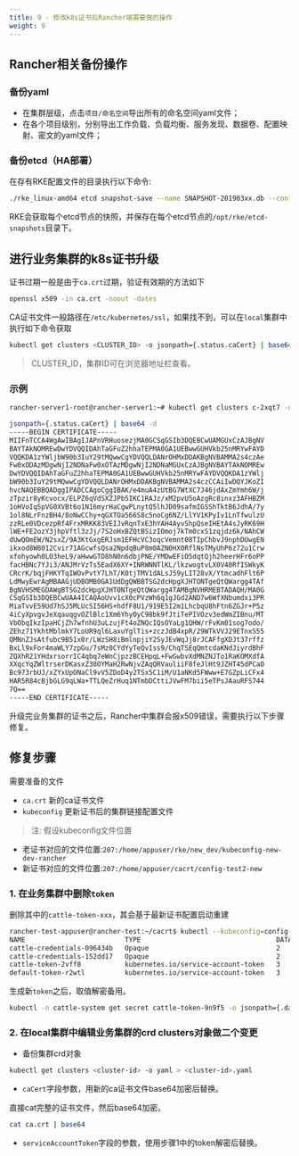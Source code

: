 ```yaml
---
title: 9 - 修改k8s证书后Rancher端需要做的操作
weight: 9
---
```



## Rancher相关备份操作

### 备份yaml

- 在集群层级，点击`项目/命名空间`导出所有的命名空间yaml文件；
- 在各个项目级别，分别导出工作负载、负载均衡、服务发现、数据卷、配置映射、密文的yaml文件；

### 备份etcd（HA部署）

在存有RKE配置文件的目录执行以下命令:

```bash
./rke_linux-amd64 etcd snapshot-save --name SNAPSHOT-201903xx.db --config cluster.yml
```
RKE会获取每个etcd节点的快照，并保存在每个etcd节点的`/opt/rke/etcd-snapshots`目录下。

## 进行业务集群的k8s证书升级

证书过期一般是由于`ca.crt`过期，验证有效期的方法如下

```bash
openssl x509 -in ca.crt -noout -dates
```
CA证书文件一般路径在`/etc/kubernetes/ssl`，如果找不到，可以在`local`集群中执行如下命令获取

```bash
kubectl get clusters <CLUSTER_ID> -o jsonpath={.status.caCert} | base64 -d
```
>CLUSTER_ID，集群ID可在浏览器地址栏查看。

### 示例

```bash
rancher-server1-root@rancher-server1:~# kubectl get clusters c-2xqt7 -o 

jsonpath={.status.caCert} | base64 -d
-----BEGIN CERTIFICATE-----
MIIFnTCCA4WgAwIBAgIJAPnVRHuosezjMA0GCSqGSIb3DQEBCwUAMGUxCzAJBgNV
BAYTAkNOMREwDwYDVQQIDAhTaGFuZ2hhaTEPMA0GA1UEBwwGUHVkb25nMRYwFAYD
VQQKDA1zYWljbW90b3IuY29tMQwwCgYDVQQLDANrOHMxDDAKBgNVBAMMA2s4czAe
Fw0xODAzMDgwNjI2NDNaFw0xOTAzMDgwNjI2NDNaMGUxCzAJBgNVBAYTAkNOMREw
DwYDVQQIDAhTaGFuZ2hhaTEPMA0GA1UEBwwGUHVkb25nMRYwFAYDVQQKDA1zYWlj
bW90b3IuY29tMQwwCgYDVQQLDANrOHMxDDAKBgNVBAMMA2s4czCCAiIwDQYJKoZI
hvcNAQEBBQADggIPADCCAgoCggIBAK/e4muA4zUtBG7WtXC7J46jdAxZmYmh6W/j
zTpzir8yKcvocx/ELPZ6qVdSXZJPb5IKC1RAJz/xM2pvU5oAzgRc8inxz3AFHBZM
1oHVoIq5pVG0XVBt6o1N16myrHaCgwPLnytQ5lhJD09safmIGSShTktB6JdhA/7y
1ol8NLrFnzBH4/8oNwCChy+qGXTOa566S8c5noCg6NZ/LlYV1KPyIv1LnTfwulzU
zzRLe0VDcezpRf4FrxMRKK83VEIJvRqnTxE3hYAH4AyvShpQseIHEtA4sJyRK69H
lWE+FE2ozY3jhpVftl3zJj/7S2oHxBZQtBSizIOmoj7kTm0cxS1zqjdz6k/NAhCW
dUwQOmEW/N2sxZ/9A3KtGxgERJsm1EFHcVC3oqcVemnt08TIpChbvJ9nphDUwgEN
ikxod8W8012Cvir71AGcwfsQsa2NpdqBuP8m0AZN0HX0RflNsTMyUhP6z72u1Crw
xfohyowh0LO3heL9/aHwwGTD8hN0n6dbjPNE/YMDwEFiO5dqtQjh2heerHFr6oPP
facHBNc7YJi3/ANJMrVzTs5EadX6XY+INRWNNTlKL/lkzwogtvLX0V40RfISWkyK
CRcrK/bqjFHKYTqIWOvPvtY7LhT/K0tjTMV1dALsJ59yLIT28vX/YtmcadhFlt6P
LdMwyEwrAgMBAAGjUDBOMB0GA1UdDgQWBBTSG2dcHpgXJHTONTgeQtQWargg4TAf
BgNVHSMEGDAWgBTSG2dcHpgXJHTONTgeQtQWargg4TAMBgNVHRMEBTADAQH/MA0G
CSqGSIb3DQEBCwUAA4ICAQAoUvv1cX0cPVzWh6q1gJGd2AND7w6WfXNbumdxi3PR
MiaTvvE59Ud7hSJ5MLUcSI56HS+hdfF8U1/919E5I2m1LhcbqU8hFtn6ZGJr+P5z
4iCyXpvgvJeXqauqgvOZlBlc1Xm6YhyOyC98bk9fJtiTePIVOzv3edWmZIBnu/MT
VbObqIkzIpaHCjZh7wfnhU3uLzujFt4oZNQcIQsOYaLg1QHW/rFvKm01sog7odo/
ZEhz71YkhtMblmkY7LoUR9ql6LaxuYglTis+zczJdB4xpR/29WTkVVJ29ETnxS55
QMNnZJsAtfubc9B51x0r/LWzSH8iBmlnpjiY2SyJEvWqJj8rJCAFfgXDJt37rffz
BxLl9xFor4maWLY7zpGu/7sMz0CYdYyTeQvIss9/ChqTSEqQmtcdaKNdJiyrdBhF
ZQXhR21YHdxrsorrIC4qbq7eWnCjpzzBCEHpqL+FwGwbvXdMNZNJTo1RaKOMXdfA
XXqcYqZWltrserDKasxZ30OYMaH2RwNjvZAqQRVauliiF8feJlHt9JZHT45dPCaO
Bc973rbUJ/xZYxUpONaCl9vV5ZDoD4y2TSx5C1iM/U1aNKd5FWww+E7GZpLiCFx4
HAR5R84cBjbGLG9qLWa+TTLQeZrHuq1NTmbDCttiJVwFM7bii5eTPsJAauRFS744
7Q==
-----END CERTIFICATE-----
```

升级完业务集群的证书之后，Rancher中集群会报x509错误，需要执行以下步骤修复。


## 修复步骤

需要准备的文件

- `ca.crt` 新的ca证书文件
- `kubeconfig` 更新证书后的集群链接配置文件

>注: 假设kubeconfig文件位置
- 老证书对应的文件位置:`207:/home/appuser/rke/new_dev/kubeconfig-new-dev-rancher`
- 新证书对应的文件位置:`207:/home/appuser/cacrt/config-test2-new`


### 1. 在业务集群中删除`token`

删除其中的`cattle-token-xxx`，其会基于最新证书配置启动重建

```bash
rancher-test-appuser@rancher-test:~/cacrt$ kubectl --kubeconfig=config-test2-new -n cattle-system get secret
NAME                         TYPE                                  DATA      AGE
cattle-credentials-096434b   Opaque                                2         61d
cattle-credentials-152dd17   Opaque                                2         61d
cattle-token-2vff8           kubernetes.io/service-account-token   3         1d
default-token-r2wtl          kubernetes.io/service-account-token   3         61d
```
生成新`token`之后，取值解密备用。

```bash
kubectl -n cattle-system get secret cattle-token-9n9f5 -o jsonpath={.data.token} | base64 -d 
```

### 2. 在local集群中编辑业务集群的crd clusters对象做二个变更

- 备份集群crd对象

```bash
kubectl get clusters <cluster-id> -o yaml > <cluster-id>.yaml
```

- `caCert`字段参数，用新的ca证书文件base64加密后替换。

直接cat完整的证书文件，然后base64加密。

```bash
cat ca.crt | base64
```
- `serviceAccountToken`字段的参数，使用步骤1中的token解密后替换。


